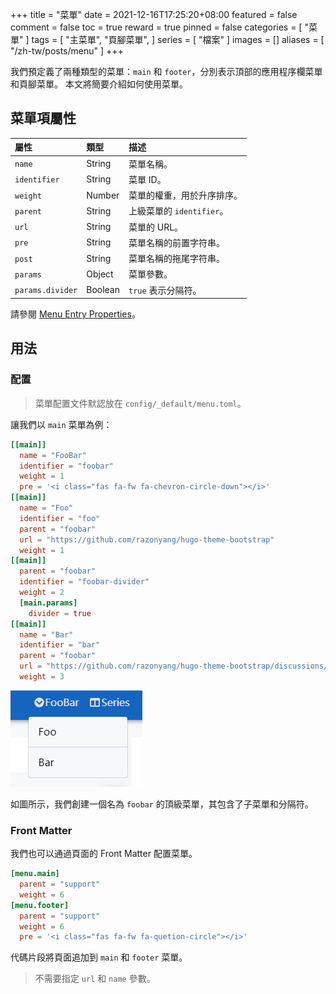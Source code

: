 +++
title = "菜單"
date = 2021-12-16T17:25:20+08:00
featured = false
comment = false
toc = true
reward = true
pinned = false
categories = [
  "菜單"
]
tags = [
  "主菜單",
  "頁腳菜單",
]
series = [
  "檔案"
]
images = []
aliases = [
  "/zh-tw/posts/menu"
]
+++

我們預定義了兩種類型的菜單：`main` 和 `footer`，分別表示頂部的應用程序欄菜單和頁腳菜單。
本文將簡要介紹如何使用菜單。

<!--more-->

## 菜單項屬性

| 屬性 | 類型 | 描述
|:---|:---|:---
| `name` | String | 菜單名稱。
| `identifier` | String | 菜單 ID。
| `weight` | Number | 菜單的權重，用於升序排序。
| `parent` | String | 上級菜單的 `identifier`。
| `url` | String | 菜單的 URL。
| `pre` | String | 菜單名稱的前置字符串。
| `post` | String | 菜單名稱的拖尾字符串。
| `params` | Object | 菜單參數。
| `params.divider` | Boolean | `true` 表示分隔符。

請參閱 [Menu Entry Properties](https://gohugo.io/variables/menus/)。

## 用法

### 配置

> 菜單配置文件默認放在 `config/_default/menu.toml`。

讓我們以 `main` 菜單為例：

```toml
[[main]]
  name = "FooBar"
  identifier = "foobar"
  weight = 1
  pre = '<i class="fas fa-fw fa-chevron-circle-down"></i>'
[[main]]
  name = "Foo"
  identifier = "foo"
  parent = "foobar"
  url = "https://github.com/razonyang/hugo-theme-bootstrap"
  weight = 1
[[main]]
  parent = "foobar"
  identifier = "foobar-divider"
  weight = 2
  [main.params]
    divider = true
[[main]]
  name = "Bar"
  identifier = "bar"
  parent = "foobar"
  url = "https://github.com/razonyang/hugo-theme-bootstrap/discussions/new"
  weight = 3
```

![Main Menus](images/main.png#center)

如圖所示，我們創建一個名為 `foobar`  的頂級菜單，其包含了子菜單和分隔符。

### Front Matter

我們也可以通過頁面的 Front Matter 配置菜單。

```toml
[menu.main]
  parent = "support"
  weight = 6
[menu.footer]
  parent = "support"
  weight = 6
  pre = '<i class="fas fa-fw fa-quetion-circle"></i>'
```

代碼片段將頁面追加到 `main` 和 `footer` 菜單。

> 不需要指定 `url` 和 `name` 參數。
